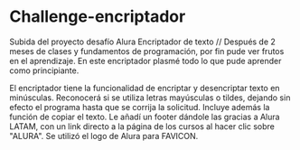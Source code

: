 # Challenge-encriptador
Subida del proyecto desafío Alura Encriptador de texto
//
Después de 2 meses de clases y fundamentos de programación, por fin pude ver frutos en el aprendizaje. En este encriptador plasmé todo lo que pude aprender como principiante.

El encriptador tiene la funcionalidad de encriptar y desencriptar texto en minúsculas.
Reconocerá si se utiliza letras mayúsculas o tildes, dejando sin efecto el programa hasta que se corrija la solicitud.
Incluye además la función de copiar el texto.
Le añadí un footer dándole las gracias a Alura LATAM, con un link directo a la página de los cursos al hacer clic sobre "ALURA".
Se utilizó el logo de Alura para FAVICON.



